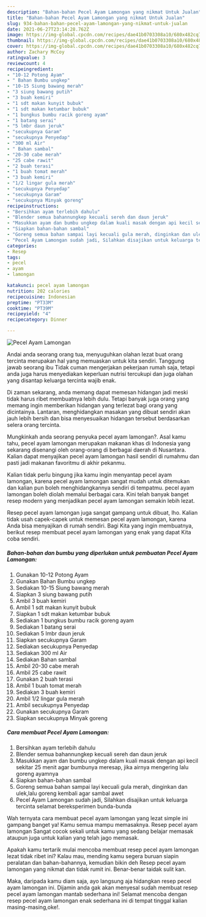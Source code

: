 ```yaml
---
description: "Bahan-bahan Pecel Ayam Lamongan yang nikmat Untuk Jualan"
title: "Bahan-bahan Pecel Ayam Lamongan yang nikmat Untuk Jualan"
slug: 934-bahan-bahan-pecel-ayam-lamongan-yang-nikmat-untuk-jualan
date: 2021-06-27T23:14:28.762Z
image: https://img-global.cpcdn.com/recipes/dae41b0703308a10/680x482cq70/pecel-ayam-lamongan-foto-resep-utama.jpg
thumbnail: https://img-global.cpcdn.com/recipes/dae41b0703308a10/680x482cq70/pecel-ayam-lamongan-foto-resep-utama.jpg
cover: https://img-global.cpcdn.com/recipes/dae41b0703308a10/680x482cq70/pecel-ayam-lamongan-foto-resep-utama.jpg
author: Zachary McCoy
ratingvalue: 3
reviewcount: 4
recipeingredient:
- "10-12 Potong Ayam"
- " Bahan Bumbu ungkep"
- "10-15 Siung bawang merah"
- "3 siung bawang putih"
- "3 buah kemiri"
- "1 sdt makan kunyit bubuk"
- "1 sdt makan ketumbar bubuk"
- "1 bungkus bumbu racik goreng ayam"
- "1 batang serai"
- "5 lmbr daun jeruk"
- "secukupnya Garam"
- "secukupnya Penyedap"
- "300 ml Air"
- " Bahan sambal"
- "20-30 cabe merah"
- "25 cabe rawit"
- "2 buah terasi"
- "1 buah tomat merah"
- "3 buah kemiri"
- "1/2 lingar gula merah"
- "secukupnya Penyedap"
- "secukupnya Garam"
- "secukupnya Minyak goreng"
recipeinstructions:
- "Bersihkan ayam terlebih dahulu"
- "Blender semua bahannungkep kecuali sereh dan daun jeruk"
- "Masukkan ayam dan bumbu ungkep dalam kuali masak dengan api kecil sekitar 25 menit agar bumbunya meresap, jika airnya mengering lalu goreng ayamnya"
- "Siapkan bahan-bahan sambal"
- "Goreng semua bahan sampai layi kecuali gula merah, dinginkan dan ulek,lalu goreng kembali agar sambal awet"
- "Pecel Ayam Lamongan sudah jadi, Silahkan disajikan untuk keluarga tercinta selamat bereksperimen bunda-bunda"
categories:
- Resep
tags:
- pecel
- ayam
- lamongan

katakunci: pecel ayam lamongan 
nutrition: 202 calories
recipecuisine: Indonesian
preptime: "PT33M"
cooktime: "PT39M"
recipeyield: "4"
recipecategory: Dinner

---
```



![Pecel Ayam Lamongan](https://img-global.cpcdn.com/recipes/dae41b0703308a10/680x482cq70/pecel-ayam-lamongan-foto-resep-utama.jpg)

Andai anda seorang orang tua, menyuguhkan olahan lezat buat orang tercinta merupakan hal yang memuaskan untuk kita sendiri. Tanggung jawab seorang ibu Tidak cuman mengerjakan pekerjaan rumah saja, tetapi anda juga harus menyediakan keperluan nutrisi tercukupi dan juga olahan yang disantap keluarga tercinta wajib enak.

Di zaman  sekarang, anda memang dapat memesan hidangan jadi meski tidak harus ribet membuatnya lebih dulu. Tetapi banyak juga orang yang memang ingin memberikan hidangan yang terlezat bagi orang yang dicintainya. Lantaran, menghidangkan masakan yang dibuat sendiri akan jauh lebih bersih dan bisa menyesuaikan hidangan tersebut berdasarkan selera orang tercinta. 



Mungkinkah anda seorang penyuka pecel ayam lamongan?. Asal kamu tahu, pecel ayam lamongan merupakan makanan khas di Indonesia yang sekarang disenangi oleh orang-orang di berbagai daerah di Nusantara. Kalian dapat menyajikan pecel ayam lamongan hasil sendiri di rumahmu dan pasti jadi makanan favoritmu di akhir pekanmu.

Kalian tidak perlu bingung jika kamu ingin menyantap pecel ayam lamongan, karena pecel ayam lamongan sangat mudah untuk ditemukan dan kalian pun boleh menghidangkannya sendiri di tempatmu. pecel ayam lamongan boleh diolah memalui berbagai cara. Kini telah banyak banget resep modern yang menjadikan pecel ayam lamongan semakin lebih lezat.

Resep pecel ayam lamongan juga sangat gampang untuk dibuat, lho. Kalian tidak usah capek-capek untuk memesan pecel ayam lamongan, karena Anda bisa menyajikan di rumah sendiri. Bagi Kita yang ingin membuatnya, berikut resep membuat pecel ayam lamongan yang enak yang dapat Kita coba sendiri.

<!--inarticleads1-->

##### Bahan-bahan dan bumbu yang diperlukan untuk pembuatan Pecel Ayam Lamongan:

1. Gunakan 10-12 Potong Ayam
1. Gunakan  Bahan Bumbu ungkep
1. Sediakan 10-15 Siung bawang merah
1. Siapkan 3 siung bawang putih
1. Ambil 3 buah kemiri
1. Ambil 1 sdt makan kunyit bubuk
1. Siapkan 1 sdt makan ketumbar bubuk
1. Sediakan 1 bungkus bumbu racik goreng ayam
1. Sediakan 1 batang serai
1. Sediakan 5 lmbr daun jeruk
1. Siapkan secukupnya Garam
1. Sediakan secukupnya Penyedap
1. Sediakan 300 ml Air
1. Sediakan  Bahan sambal
1. Ambil 20-30 cabe merah
1. Ambil 25 cabe rawit
1. Gunakan 2 buah terasi
1. Ambil 1 buah tomat merah
1. Sediakan 3 buah kemiri
1. Ambil 1/2 lingar gula merah
1. Ambil secukupnya Penyedap
1. Gunakan secukupnya Garam
1. Siapkan secukupnya Minyak goreng




<!--inarticleads2-->

##### Cara membuat Pecel Ayam Lamongan:

1. Bersihkan ayam terlebih dahulu
1. Blender semua bahannungkep kecuali sereh dan daun jeruk
1. Masukkan ayam dan bumbu ungkep dalam kuali masak dengan api kecil sekitar 25 menit agar bumbunya meresap, jika airnya mengering lalu goreng ayamnya
1. Siapkan bahan-bahan sambal
1. Goreng semua bahan sampai layi kecuali gula merah, dinginkan dan ulek,lalu goreng kembali agar sambal awet
1. Pecel Ayam Lamongan sudah jadi, Silahkan disajikan untuk keluarga tercinta selamat bereksperimen bunda-bunda




Wah ternyata cara membuat pecel ayam lamongan yang lezat simple ini gampang banget ya! Kamu semua mampu memasaknya. Resep pecel ayam lamongan Sangat cocok sekali untuk kamu yang sedang belajar memasak ataupun juga untuk kalian yang telah jago memasak.

Apakah kamu tertarik mulai mencoba membuat resep pecel ayam lamongan lezat tidak ribet ini? Kalau mau, mending kamu segera buruan siapin peralatan dan bahan-bahannya, kemudian bikin deh Resep pecel ayam lamongan yang nikmat dan tidak rumit ini. Benar-benar taidak sulit kan. 

Maka, daripada kamu diam saja, ayo langsung aja hidangkan resep pecel ayam lamongan ini. Dijamin anda gak akan menyesal sudah membuat resep pecel ayam lamongan mantab sederhana ini! Selamat mencoba dengan resep pecel ayam lamongan enak sederhana ini di tempat tinggal kalian masing-masing,oke!.

